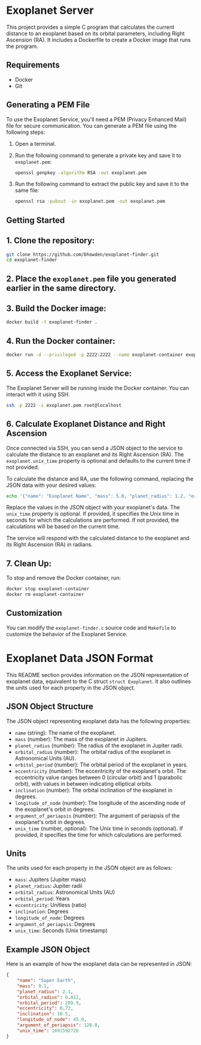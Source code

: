 # Exoplanet Server

This project provides a simple C program that calculates the current distance to an exoplanet based on its orbital parameters, including Right Ascension (RA). It includes a Dockerfile to create a Docker image that runs the program.

## Requirements

- Docker
- Git

## Generating a PEM File

To use the Exoplanet Service, you'll need a PEM (Privacy Enhanced Mail) file for secure communication. You can generate a PEM file using the following steps:

1. Open a terminal.

2. Run the following command to generate a private key and save it to `exoplanet.pem`:

   ```sh
   openssl genpkey -algorithm RSA -out exoplanet.pem
   ```

3. Run the following command to extract the public key and save it to the same file:

   ```sh
   openssl rsa -pubout -in exoplanet.pem -out exoplanet.pem
   ```

## Getting Started

## 1. Clone the repository:

```sh
git clone https://github.com/bhowden/exoplanet-finder.git
cd exoplanet-finder
```

## 2. Place the `exoplanet.pem` file you generated earlier in the same directory.

## 3. Build the Docker image:

```sh
docker build -t exoplanet-finder .
```

## 4. Run the Docker container:

```sh
docker run -d --privileged -p 2222:2222 --name exoplanet-container exoplanet-finder
```

## 5. Access the Exoplanet Service:

The Exoplanet Server will be running inside the Docker container. You can interact with it using SSH.

```sh
ssh -p 2222 -i exoplanet.pem root@localhost
```

## 6. Calculate Exoplanet Distance and Right Ascension

Once connected via SSH, you can send a JSON object to the service to calculate the distance to an exoplanet and its Right Ascension (RA). The `exoplanet.unix_time` property is optional and defaults to the current time if not provided.

To calculate the distance and RA, use the following command, replacing the JSON data with your desired values:

```sh
echo '{"name": "Exoplanet Name", "mass": 5.0, "planet_radius": 1.2, "orbital_radius": 3.0, "orbital_period": 6.0, "eccentricity": 0.2, "inclination": 30.0, "longitude_of_node": 45.0, "argument_of_periapsis": 120.0, "unix_time": 1691592726}' | ssh -p 2222 -i exoplanet.pem root@localhost
```

Replace the values in the JSON object with your exoplanet's data. The `unix_time` property is optional. If provided, it specifies the Unix time in seconds for which the calculations are performed. If not provided, the calculations will be based on the current time.

The service will respond with the calculated distance to the exoplanet and its Right Ascension (RA) in radians.

## 7. Clean Up:

To stop and remove the Docker container, run:

```sh
docker stop exoplanet-container
docker rm exoplanet-container
```

## Customization

You can modify the `exoplanet-finder.c` source code and `Makefile` to customize the behavior of the Exoplanet Service.

# Exoplanet Data JSON Format

This README section provides information on the JSON representation of exoplanet data, equivalent to the C struct `struct Exoplanet`. It also outlines the units used for each property in the JSON object.

## JSON Object Structure

The JSON object representing exoplanet data has the following properties:

- `name` (string): The name of the exoplanet.
- `mass` (number): The mass of the exoplanet in Jupiters.
- `planet_radius` (number): The radius of the exoplanet in Jupiter radii.
- `orbital_radius` (number): The orbital radius of the exoplanet in Astronomical Units (AU).
- `orbital_period` (number): The orbital period of the exoplanet in years.
- `eccentricity` (number): The eccentricity of the exoplanet's orbit. The eccentricity value ranges between 0 (circular orbit) and 1 (parabolic orbit), with values in between indicating elliptical orbits.
- `inclination` (number): The orbital inclination of the exoplanet in degrees.
- `longitude_of_node` (number): The longitude of the ascending node of the exoplanet's orbit in degrees.
- `argument_of_periapsis` (number): The argument of periapsis of the exoplanet's orbit in degrees.
- `unix_time` (number, optional): The Unix time in seconds (optional). If provided, it specifies the time for which calculations are performed.

## Units

The units used for each property in the JSON object are as follows:

- `mass`: Jupiters (Jupiter mass)
- `planet_radius`: Jupiter radii
- `orbital_radius`: Astronomical Units (AU)
- `orbital_period`: Years
- `eccentricity`: Unitless (ratio)
- `inclination`: Degrees
- `longitude_of_node`: Degrees
- `argument_of_periapsis`: Degrees
- `unix_time`: Seconds (Unix timestamp)

## Example JSON Object

Here is an example of how the exoplanet data can be represented in JSON:

```json
{
    "name": "Super Earth",
    "mass": 9.1,
    "planet_radius": 2.1,
    "orbital_radius": 0.812,
    "orbital_period": 289.9,
    "eccentricity": 0.72,
    "inclination": 10.5,
    "longitude_of_node": 45.0,
    "argument_of_periapsis": 120.0,
    "unix_time": 1691592726
}

